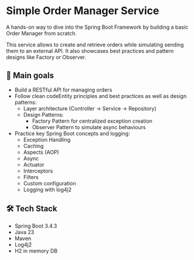 # Simple Order Manager Service

A hands-on way to dive into the Spring Boot Framework by building a basic Order Manager from scratch.

This service allows to create and retrieve orders while simulating sending them to an external API. It also showcases best practices and pattern designs like Factory or Observer.

## 🎯 Main goals

* Build a RESTful API for managing orders
* Follow clean codeEntity principles and best practices as well as design patterns:
  * Layer architecture (Controller → Service → Repository)
  * Design Patterns:
    * Factory Pattern for centralized exception creation
    * Observer Pattern to simulate async behaviours 
* Practice key Spring Boot concepts and logging:
  * Exception Handling
  * Caching
  * Aspects (AOP)
  * Async
  * Actuator
  * Interceptors
  * Filters
  * Custom configuration
  * Logging with log4j2

## 🛠️ Tech Stack

* Spring Boot 3.4.3
* Java 23
* Maven
* Log4j2
* H2 in memory DB
